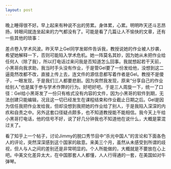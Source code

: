 ```yaml
---
layout: post
---
```

晚上睡得很不好。早上起来有种说不出的劳累。身体累，心累。明明昨天还斗志昂扬，转眼间就连坐起来的力气都没有了。可能是看了几篇让人不愉快的文章，还有一些其他的琐事：

差点卷入学术风波。昨天早上Gel同学发邮件告诉我，教授说她的作业被人抄袭，希望她解释一下，否则可能陷入学术危机。她一阵莫名其妙，因为她从未把作业给任何人（除了我），所以打电话过来问我是否知道怎么回事。我就想起若干天前，小黑哥向我求助，我当时手头没有作业，于是管Gel要了一份发给他，没想到这二逼竟然改都不改，直接上传上去，连文件的源信息都写着作者是Gel。教授不是傻子，一眼发现，于是我们三人都要悲剧。因为突然我发现，原来“分享自己的作业给别人”也是属于参与学术作弊的行为。好吧好吧。于是三人周旋一下，统一了口径：Gel给小黑哥发了一份只有格式没有内容的文件，因为小黑哥的软件到期，无法创建只能编辑，况且这一切已经发生在课程结束和作业截止日期之后。Gel是因为信任我把作业发给我，但却没想到我把她的作业给了别人，于是我陷入深深的内疚和自责之中。另外这套口径疑点颇多，也不知道教授能不能相信。我今天上午给小黑哥打电话，他的信号不好，说了好几分钟我也不知道他在说什么，大概是蒙混过关了。

看了知乎上一个帖子，讨论Jimmy的脱口秀节目中“杀光中国人”的言论和下面各色人的评论，突然深深感到这个国家的敌意。来美三个月，虽然从未感受到所谓的歧视，但人与人之间的差别还是非常明显的。个人所能做的，大概就是不要放在心上吧。中美文化差异太大，在中国那套人人都懂，人人行得通的一套，在美国如对牛弹琴。